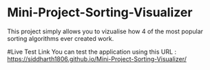 # Mini-Project-Sorting-Visualizer
This project simply allows you to vizualise how 4 of the most popular sorting algorithms ever created work.

#Live Test Link
You can test the application using this URL : https://siddharth1806.github.io/Mini-Project-Sorting-Visualizer/

